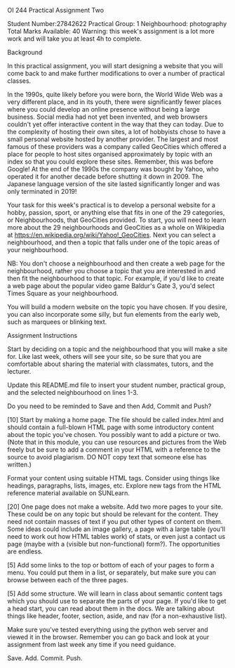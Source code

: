 OI 244 Practical Assignment Two

Student Number:27842622
Practical Group: 1
Neighbourhood: photography
Total Marks Available: 40
Warning: this week's assignment is a lot more work and will take you at least 4h to complete.

Background

In this practical assignment, you will start designing a website that you will come back to and make further modifications to over a number of practical classes.

In the 1990s, quite likely before you were born, the World Wide Web was a very different place, and in its youth, there were significantly fewer places where you could develop an online presence without being a large business. Social media had not yet been invented, and web browsers couldn't yet offer interactive content in the way that they can today. Due to the complexity of hosting their own sites, a lot of hobbyists chose to have a small personal website hosted by another provider. The largest and most famous of these providers was a company called GeoCities which offered a place for people to host sites organised approximately by topic with an index so that you could explore these sites. Remember, this was before Google! At the end of the 1990s the company was bought by Yahoo, who operated it for another decade before shutting it down in 2009. The Japanese language version of the site lasted significantly longer and was only terminated in 2019!

Your task for this week's practical is to develop a personal website for a hobby, passion, sport, or anything else that fits in one of the 29 categories, or Neighbourhoods, that GeoCities provided. To start, you will need to learn more about the 29 neighbourhoods and GeoCities as a whole on Wikipedia at https://en.wikipedia.org/wiki/Yahoo!_GeoCities. Next you can select a neighbourhood, and then a topic that falls under one of the topic areas of your neighbourhood.

NB: You don't choose a neighbourhood and then create a web page for the neighbourhood, rather you choose a topic that you are interested in and then fit the neighbourhood to that topic. For example, if you'd like to create a web page about the popular video game Baldur's Gate 3, you'd select Times Square as your neighbourhood.

You will build a modern website on the topic you have chosen. If you desire, you can also incorporate some silly, but fun elements from the early web, such as marquees or blinking text.

Assignment Instructions

Start by deciding on a topic and the neighbourhood that you will make a site for. Like last week, others will see your site, so be sure that you are comfortable about sharing the material with classmates, tutors, and the lecturer.

Update this README.md file to insert your student number, practical group, and the selected neighbourhood on lines 1-3.

Do you need to be reminded to Save and then Add, Commit and Push?

[10] Start by making a home page. The file should be called index.html and should contain a full-blown HTML page with some introductory content about the topic you've chosen. You possibly want to add a picture or two. (Note that in this module, you can use resources and pictures from the Web freely but be sure to add a comment in your HTML with a reference to the source to avoid plagiarism. DO NOT copy text that someone else has written.)

Format your content using suitable HTML tags. Consider using things like headings, paragraphs, lists, images, etc. Explore new tags from the HTML reference material available on SUNLearn.

[20] One page does not make a website. Add two more pages to your site. These could be on any topic but should be relevant for the content. They need not contain masses of text if you put other types of content on them. Some ideas could include an image gallery, a page with a large table (you'll need to work out how HTML tables work) of stats, or even just a contact us page (maybe with a (visible but non-functional) form?). The opportunities are endless.

[5] Add some links to the top or bottom of each of your pages to form a menu. You could put them in a list, or separately, but make sure you can browse between each of the three pages.

[5] Add some structure. We will learn in class about semantic content tags which you should use to separate the parts of your page. If you'd like to get a head start, you can read about them in the docs. We are talking about things like header, footer, section, aside, and nav (for a non-exhaustive list).

Make sure you've tested everything using the python web server and viewed it in the browser. Remember you can go back and look at your assignment from last week any time if you need guidance.

Save. Add. Commit. Push.

